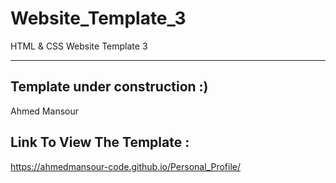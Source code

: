 # Website_Template_3
HTML &amp; CSS Website Template 3

----------------------------------------------
Template under construction :)
----------------------------------------------
Ahmed Mansour

Link To View The Template :
---------------------------
https://ahmedmansour-code.github.io/Personal_Profile/
